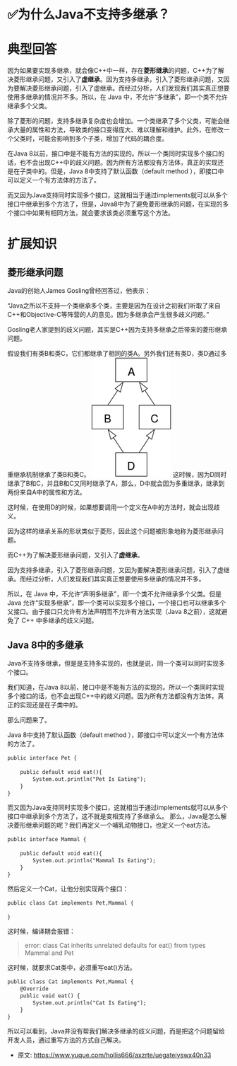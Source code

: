 # ✅为什么Java不支持多继承？
<!--page header-->

<a name="vEKgu"></a>
# 典型回答

因为如果要实现多继承，就会像C++中一样，存在**菱形继承**的问题，C++为了解决菱形继承问题，又引入了**虚继承**。因为支持多继承，引入了菱形继承问题，又因为要解决菱形继承问题，引入了虚继承。而经过分析，人们发现我们其实真正想要使用多继承的情况并不多。所以，在 Java 中，不允许“多继承”，即一个类不允许继承多个父类。

除了菱形的问题，支持多继承复杂度也会增加。一个类继承了多个父类，可能会继承大量的属性和方法，导致类的接口变得庞大、难以理解和维护。此外，在修改一个父类时，可能会影响到多个子类，增加了代码的耦合度。

在Java 8以前，接口中是不能有方法的实现的。所以一个类同时实现多个接口的话，也不会出现C++中的歧义问题。因为所有方法都没有方法体，真正的实现还是在子类中的。但是，Java 8中支持了默认函数（default method ），即接口中可以定义一个有方法体的方法了。

而又因为Java支持同时实现多个接口，这就相当于通过implements就可以从多个接口中继承到多个方法了，但是，Java8中为了避免菱形继承的问题，在实现的多个接口中如果有相同方法，就会要求该类必须重写这个方法。

<a name="AKi5k"></a>
# 扩展知识

<a name="rUerZ"></a>
## 菱形继承问题
Java的创始人James Gosling曾经回答过，他表示：

“Java之所以不支持一个类继承多个类，主要是因为在设计之初我们听取了来自C++和Objective-C等阵营的人的意见。因为多继承会产生很多歧义问题。”

Gosling老人家提到的歧义问题，其实是C++因为支持多继承之后带来的菱形继承问题。

假设我们有类B和类C，它们都继承了相同的类A。另外我们还有类D，类D通过多重继承机制继承了类B和类C。
![](./img/sIqBcF9PnVMGVqBG/1672211742898-80096c34-a056-47fc-bf8b-0f45c4a64498-459746.jpeg)
这时候，因为D同时继承了B和C，并且B和C又同时继承了A，那么，D中就会因为多重继承，继承到两份来自A中的属性和方法。

这时候，在使用D的时候，如果想要调用一个定义在A中的方法时，就会出现歧义。

因为这样的继承关系的形状类似于菱形，因此这个问题被形象地称为菱形继承问题。

而C++为了解决菱形继承问题，又引入了**虚继承**。

因为支持多继承，引入了菱形继承问题，又因为要解决菱形继承问题，引入了虚继承。而经过分析，人们发现我们其实真正想要使用多继承的情况并不多。

所以，在 Java 中，不允许“声明多继承”，即一个类不允许继承多个父类。但是 Java 允许“实现多继承”，即一个类可以实现多个接口，一个接口也可以继承多个父接口。由于接口只允许有方法声明而不允许有方法实现（Java 8之前），这就避免了 C++ 中多继承的歧义问题。

<a name="CA6U5"></a>
## Java 8中的多继承

Java不支持多继承，但是是支持多实现的，也就是说，同一个类可以同时实现多个接口。

我们知道，在Java 8以前，接口中是不能有方法的实现的。所以一个类同时实现多个接口的话，也不会出现C++中的歧义问题。因为所有方法都没有方法体，真正的实现还是在子类中的。

那么问题来了。

Java 8中支持了默认函数（default method ），即接口中可以定义一个有方法体的方法了。

```
public interface Pet {

    public default void eat(){
        System.out.println("Pet Is Eating");
    }
}
```

而又因为Java支持同时实现多个接口，这就相当于通过implements就可以从多个接口中继承到多个方法了，这不就是变相支持了多继承么。
那么，Java是怎么解决菱形继承问题的呢？我们再定义一个哺乳动物接口，也定义一个eat方法。

```
public interface Mammal {

    public default void eat(){
        System.out.println("Mammal Is Eating");
    }
}
```

然后定义一个Cat，让他分别实现两个接口：
```
public class Cat implements Pet,Mammal {

}
```
这时候，编译期会报错：

> error: class Cat inherits unrelated defaults for eat() from types Mammal and Pet


这时候，就要求Cat类中，必须重写eat()方法。
```
public class Cat implements Pet,Mammal {
    @Override
    public void eat() {
        System.out.println("Cat Is Eating");
    }
}
```

所以可以看到，Java并没有帮我们解决多继承的歧义问题，而是把这个问题留给开发人员，通过重写方法的方式自己解决。


<!--page footer-->
- 原文: <https://www.yuque.com/hollis666/axzrte/uegateiyswx40n33>